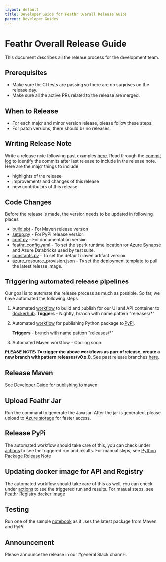 ```yaml
---
layout: default
title: Developer Guide for Feathr Overall Release Guide
parent: Developer Guides
---
```


# Feathr Overall Release Guide

This document describes all the release process for the development team.

## Prerequisites

- Make sure the CI tests are passing so there are no surprises on the release day.
- Make sure all the active PRs related to the release are merged.


## When to Release

- For each major and minor version release, please follow these steps.
- For patch versions, there should be no releases.

## Writing Release Note

Write a release note following past examples [here](https://github.com/feathr-ai/feathr/releases).
Read through the [commit log](https://github.com/feathr-ai/feathr/commits/main) to identify the commits after last release to include in the release note. Here are the major things to include

- highlights of the release
- improvements and changes of this release
- new contributors of this release

## Code Changes
Before the release is made, the version needs to be updated in following places
- [build.sbt](https://github.com/linkedin/feathr/blob/main/build.sbt#L3) - For Maven release version
- [setup.py](https://github.com/linkedin/feathr/blob/main/feathr_project/setup.py#L10) - For PyPi release version
- [conf.py](https://github.com/linkedin/feathr/blob/main/feathr_project/docs/conf.py#L27) - For documentation version
- [feathr_config.yaml](https://github.com/feathr-ai/feathr/blob/main/feathr_project/test/test_user_workspace/feathr_config.yaml#L84) - To set the spark runtime location for Azure Synapse and Azure Databricks used by test suite.
- [constants.py](https://github.com/feathr-ai/feathr/blob/73656fe4a57219e99ff6fede10d51a000ae90fa1/feathr_project/feathr/constants.py#L31) - To set the default maven artifact version
- [azure_resource_provision.json](https://github.com/feathr-ai/feathr/blob/main/docs/how-to-guides/azure_resource_provision.json#L114) - To set the deployment template to pull the latest release image.

## Triggering automated release pipelines
Our goal is to automate the release process as much as possible. So far, we have automated the following steps
1. Automated [workflow](https://github.com/feathr-ai/feathr/blob/main/.github/workflows/docker-publish.yml) to build and publish for our UI and API container to [dockerhub](https://hub.docker.com/r/feathrfeaturestore/feathr-registry/tags).
    **Triggers** - Nightly, branch with name pattern "releases/*"

1. Automated [workflow](https://github.com/feathr-ai/feathr/blob/main/.github/workflows/publish-to-pypi.yml) for publishing Python package to [PyPi](https://pypi.org/project/feathr/).

    **Triggers** -  branch with name pattern "releases/*"

1. Automated Maven workflow - Coming soon.

**PLEASE NOTE: To trigger the above workflows as part of release, create a new branch with pattern releases/v0.x.0**. See past release branches [here](https://github.com/feathr-ai/feathr/branches/all?query=releases).


## Release Maven

See [Developer Guide for publishing to maven](publish_to_maven.md)

## Upload Feathr Jar

Run the command to generate the Java jar. After the jar is generated, please upload to [Azure storage](https://ms.portal.azure.com/#view/Microsoft_Azure_Storage/ContainerMenuBlade/~/overview/storageAccountId/%2Fsubscriptions%2Fa6c2a7cc-d67e-4a1a-b765-983f08c0423a%2FresourceGroups%2Fazurefeathrintegration%2Fproviders%2FMicrosoft.Storage%2FstorageAccounts%2Fazurefeathrstorage/path/public/etag/%220x8D9E6F64D62D599%22/defaultEncryptionScope/%24account-encryption-key/denyEncryptionScopeOverride//defaultId//publicAccessVal/Container) for faster access.

## Release PyPi
The automated workflow should take care of this, you can check under [actions](https://github.com/feathr-ai/feathr/actions/workflows/publish-to-pypi.yml) to see the triggered run and results. For manual steps, see [Python Package Release Note](https://feathr-ai.github.io/feathr/dev_guide/python_package_release.html)

## Updating docker image for API and Registry
The automated workflow should take care of this as well, you can check under [actions](https://github.com/feathr-ai/feathr/actions/workflows/docker-publish.yml) to see the triggered run and results. For manual steps, see [Feathr Registry docker image](https://feathr-ai.github.io/feathr/dev_guide/build-and-push-feathr-registry-docker-image.html)

## Testing
Run one of the sample [notebook](https://github.com/feathr-ai/feathr/blob/main/docs/samples/product_recommendation_demo.ipynb) as it uses the latest package from Maven and PyPi.

## Announcement

Please announce the release in our #general Slack channel.
